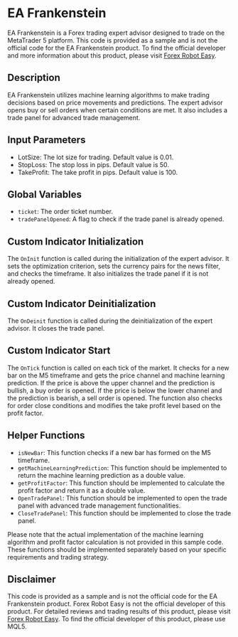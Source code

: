 # EA Frankenstein

EA Frankenstein is a Forex trading expert advisor designed to trade on the MetaTrader 5 platform. This code is provided as a sample and is not the official code for the EA Frankenstein product. To find the official developer and more information about this product, please visit [Forex Robot Easy](https://forexroboteasy.com/forex-robot-review/ea-frankenstein-review-conquer-forex-with-new-ai-software/).

## Description

EA Frankenstein utilizes machine learning algorithms to make trading decisions based on price movements and predictions. The expert advisor opens buy or sell orders when certain conditions are met. It also includes a trade panel for advanced trade management.

## Input Parameters

- LotSize: The lot size for trading. Default value is 0.01.
- StopLoss: The stop loss in pips. Default value is 50.
- TakeProfit: The take profit in pips. Default value is 100.

## Global Variables

- `ticket`: The order ticket number.
- `tradePanelOpened`: A flag to check if the trade panel is already opened.

## Custom Indicator Initialization

The `OnInit` function is called during the initialization of the expert advisor. It sets the optimization criterion, sets the currency pairs for the news filter, and checks the timeframe. It also initializes the trade panel if it is not already opened.

## Custom Indicator Deinitialization

The `OnDeinit` function is called during the deinitialization of the expert advisor. It closes the trade panel.

## Custom Indicator Start

The `OnTick` function is called on each tick of the market. It checks for a new bar on the M5 timeframe and gets the price channel and machine learning prediction. If the price is above the upper channel and the prediction is bullish, a buy order is opened. If the price is below the lower channel and the prediction is bearish, a sell order is opened. The function also checks for order close conditions and modifies the take profit level based on the profit factor.

## Helper Functions

- `isNewBar`: This function checks if a new bar has formed on the M5 timeframe.
- `getMachineLearningPrediction`: This function should be implemented to return the machine learning prediction as a double value.
- `getProfitFactor`: This function should be implemented to calculate the profit factor and return it as a double value.
- `OpenTradePanel`: This function should be implemented to open the trade panel with advanced trade management functionalities.
- `CloseTradePanel`: This function should be implemented to close the trade panel.

Please note that the actual implementation of the machine learning algorithm and profit factor calculation is not provided in this sample code. These functions should be implemented separately based on your specific requirements and trading strategy.

## Disclaimer

This code is provided as a sample and is not the official code for the EA Frankenstein product. Forex Robot Easy is not the official developer of this product. For detailed reviews and trading results of this product, please visit [Forex Robot Easy](https://forexroboteasy.com/forex-robot-review/ea-frankenstein-review-conquer-forex-with-new-ai-software/). To find the official developer of this product, please use MQL5.
